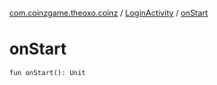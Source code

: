 [com.coinzgame.theoxo.coinz](../index.md) / [LoginActivity](index.md) / [onStart](.)

# onStart

`fun onStart(): Unit`